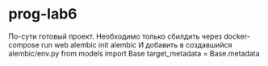 # prog-lab6
По-сути готовый проект.
Необходимо только сбилдить через docker-compose run web alembic init alembic
И добавить в создавшийся alembic/env.py
from models import Base
target_metadata = Base.metadata
